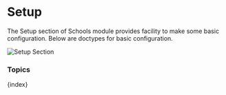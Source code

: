 # Setup

The Setup section of Schools module provides facility to make some basic configuration. Below are doctypes for basic configuration.

<img class="screenshot" alt="Setup Section" src="/docs/assets/img/schools/setup/setup-section.png">

### Topics

{index}